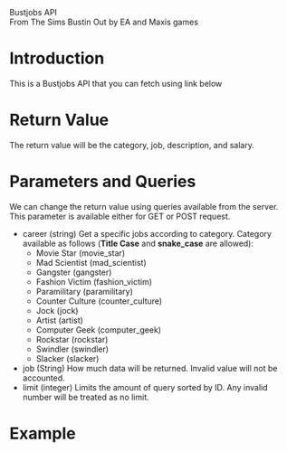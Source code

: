 
<div class="title">Bustjobs API</div>
<div class="credit">From The Sims Bustin Out by EA and Maxis games</div>

# Introduction
This is a Bustjobs API that you can fetch using link below

<p><code class="api-url"></code></p>

# Return Value
The return value will be the category, job, description, and salary.

# Parameters and Queries
We can change the return value using queries available from the server. This parameter is available either for GET or POST request.

* career (string)
  Get a specific jobs according to category. Category available as follows (**Title Case** and **snake_case** are allowed):
  * Movie Star (movie_star)
  * Mad Scientist (mad_scientist)
  * Gangster (gangster)
  * Fashion Victim (fashion_victim)
  * Paramilitary (paramilitary)
  * Counter Culture (counter_culture)
  * Jock (jock)
  * Artist (artist)
  * Computer Geek (computer_geek)
  * Rockstar (rockstar)
  * Swindler (swindler)
  * Slacker (slacker)
* job (String)
  How much data will be returned. Invalid value will not be accounted.
* limit (integer)
  Limits the amount of query sorted by ID. Any invalid number will be treated as no limit.

# Example
<p><code id="example-url"></code></p>

<pre id="pre-fetch" url=""><code id="example-fetch"></code></pre>
